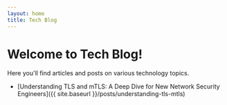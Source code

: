 ```yaml
---
layout: home
title: Tech Blog
---
```


# Welcome to Tech Blog!

Here you'll find articles and posts on various technology topics.

- [Understanding TLS and mTLS: A Deep Dive for New Network Security Engineers]({{ site.baseurl }}/posts/understanding-tls-mtls)